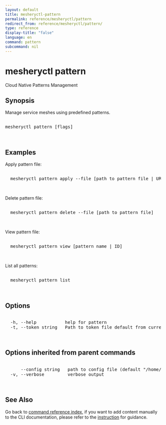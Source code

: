 ```yaml
---
layout: default
title: mesheryctl-pattern
permalink: reference/mesheryctl/pattern
redirect_from: reference/mesheryctl/pattern/
type: reference
display-title: "false"
language: en
command: pattern
subcommand: nil
---
```


# mesheryctl pattern

Cloud Native Patterns Management

## Synopsis

Manage service meshes using predefined patterns.
	
<pre class='codeblock-pre'>
<div class='codeblock'>
mesheryctl pattern [flags]

</div>
</pre> 

## Examples

Apply pattern file:
<pre class='codeblock-pre'>
<div class='codeblock'>
  mesheryctl pattern apply --file [path to pattern file | URL of the file]

</div>
</pre> 

Delete pattern file:
<pre class='codeblock-pre'>
<div class='codeblock'>
  mesheryctl pattern delete --file [path to pattern file]

</div>
</pre> 

View pattern file:
<pre class='codeblock-pre'>
<div class='codeblock'>
  mesheryctl pattern view [pattern name | ID]

</div>
</pre> 

List all patterns:
<pre class='codeblock-pre'>
<div class='codeblock'>
  mesheryctl pattern list

</div>
</pre> 

## Options

<pre class='codeblock-pre'>
<div class='codeblock'>
  -h, --help           help for pattern
  -t, --token string   Path to token file default from current context

</div>
</pre>

## Options inherited from parent commands

<pre class='codeblock-pre'>
<div class='codeblock'>
      --config string   path to config file (default "/home/admin-pc/.meshery/config.yaml")
  -v, --verbose         verbose output

</div>
</pre>

## See Also

Go back to [command reference index](/reference/mesheryctl/), if you want to add content manually to the CLI documentation, please refer to the [instruction](/project/contributing/contributing-cli#preserving-manually-added-documentation) for guidance.
